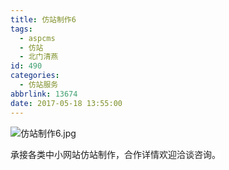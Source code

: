 ```yaml
---
title: 仿站制作6
tags:
  - aspcms
  - 仿站
  - 北门清燕
id: 490
categories:
  - 仿站服务
abbrlink: 13674
date: 2017-05-18 13:55:00
---
```


![仿站制作6.jpg](/uploads/2017/05/201705181495086825445328.jpg "仿站制作6.jpg")

<span style="color: rgb(26, 26, 26); font-family: Merriweather, Georgia, serif; background-color: rgb(255, 255, 255);">承接各类中小网站仿站制作，合作详情欢迎洽谈咨询。</span>